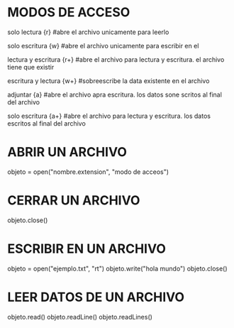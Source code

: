 # MODOS DE ACCESO

solo lectura {r} #abre el archivo unicamente para leerlo

solo escritura {w} #abre el archivo unicamente para escribir en el

lectura y escritura {r+} #abre el archivo para lectura y escritura. el archivo tiene que existir

escritura y lectura {w+} #sobreescribe la data existente en el archivo

adjuntar {a} #abre el archivo apra escritura. los datos sone scritos al final del archivo

solo escritura {a+} #abre el archivo para lectura y escritura. los datos escritos al final del archivo

# ABRIR UN ARCHIVO
objeto = open("nombre.extension", "modo de acceos")

# CERRAR UN ARCHIVO
objeto.close()

# ESCRIBIR EN UN ARCHIVO
objeto = open("ejemplo.txt", "rt")
objeto.write("hola mundo")
objeto.close()

# LEER DATOS DE UN ARCHIVO
objeto.read()
objeto.readLine()
objeto.readLines()


